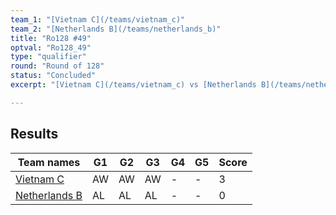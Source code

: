 ```yaml
---
team_1: "[Vietnam C](/teams/vietnam_c)"
team_2: "[Netherlands B](/teams/netherlands_b)"
title: "Ro128 #49"
optval: "Ro128_49"
type: "qualifier"
round: "Round of 128"
status: "Concluded"
excerpt: "[Vietnam C](/teams/vietnam_c) vs [Netherlands B](/teams/netherlands_b)"

---
```

## Results

| Team names | G1 | G2 | G3 | G4 | G5 | Score |
| -- | -- | -- | -- | -- | -- | -- |
| [Vietnam C](/teams/vietnam_c) | AW | AW | AW | - | - | 3 |
| [Netherlands B](/teams/netherlands_b) | AL | AL | AL | - | - | 0 |
